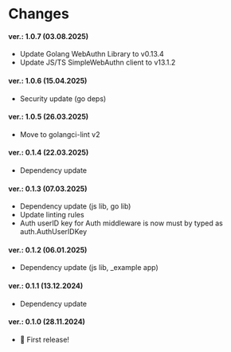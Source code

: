 Changes
=======

#### ver.: 1.0.7 (03.08.2025)

* Update Golang WebAuthn Library to v0.13.4
* Update JS/TS SimpleWebAuthn client to v13.1.2

#### ver.: 1.0.6 (15.04.2025)

* Security update (go deps)

#### ver.: 1.0.5 (26.03.2025)

* Move to golangci-lint v2

#### ver.: 0.1.4 (22.03.2025) 

* Dependency update

#### ver.: 0.1.3 (07.03.2025)

* Dependency update (js lib, go lib)
* Update linting rules
* Auth userID key for Auth middleware is now must by typed as auth.AuthUserIDKey

#### ver.: 0.1.2 (06.01.2025)

* Dependency update (js lib, _example app)

#### ver.: 0.1.1 (13.12.2024)

* Dependency update

#### ver.: 0.1.0 (28.11.2024)

* 🎉 First release!

